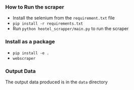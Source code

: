 ### How to Run the scraper
- Install the selenium from the `requirement.txt` file
- `pip install -r requirements.txt` 
- Run `python heotel_scrapper/main.py` to run the scraper

### Install as a package
- `pip install -e .`
- `webscraper`

### Output Data
The output data produced is in the `data` directory
